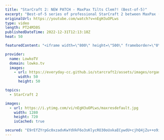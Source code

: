 ```yaml
---
title: "StarCraft 2: NEW PATCH - MaxPax Tilts Clem?! (Best-of-5)"
excerpt: "Best-of-5 series of professional StarCraft 2 between MaxPax (Protoss) and Clem (Terran). This series is the Grand Finals of the ESL Open Cup 155 for Europe and is played on the new StarCraft 2 balance patch.  New StarCraft 2 balance patch: https://youtu.be/y87c1xp3I3Q  Support my work: https://patreon.com/lowkotv"
originalUrl: https://youtube.com/watch?v=nEgH3uOPLws
type: video
length: PT24M30S
publishedDateTime: 2022-12-31T12:13:18Z
heat: 50

featuredContent: "<iframe width=\"800\" height=\"500\" frameborder=\"0\" src=\"https://www.youtube.com/embed/nEgH3uOPLws\" allow=\"accelerometer; autoplay; encrypted-media; gyroscope; picture-in-picture\" allowfullscreen></iframe>"

provider:
  name: LowkoTV
  domain: lowko.tv
  images:
    - url: https://everyday-cc.github.io/starcraft2/assets/images/organizations/lowko.tv-50x50.jpg
      width: 50
      height: 50

topics:
  - StarCraft 2

images:
  - url: https://i.ytimg.com/vi/nEgH3uOPLws/maxresdefault.jpg
    width: 1280
    height: 720
    isCached: true

secured: "E9rEfZYrpGc0xzadvKwYdVkF6o3sKlycRO30oUxkaECywdU+cjhQ4jZu++o9iEyXLj2+wvzy337FJbYS0jR0BlKuCA3gm/AVe0OJMsSzzjmO9KeQDDHAmJY073gloqiusDAcXw4rsxpIDZSJoLvc+psPLutNyY0pc+IDvh38wZv397lkdJg8p7pCESb0ZwRCFELY3hB1N1tAwX54Q/nsvEur7W/m0CeJuak2FBqO2JVWJL5gDcelSukGKHROXjLIzbEFFnynJQRM9bRXVZ586jqpPKV29quTNOxcZcnC4AQa7SNrP7dnVZ5g0PCmMt5QehC4aImH8Ali2NSrXWpH6mwpD6ZosBUMVgjxgNdVVspYdFXASbC0+SpGQsbKyzX8qtMhdr/5RteYec1hR8VE+r6IWNbjrwEtcR8k/TqpxqE=;qOTrajlnHbf86YTxj18X/g=="
---
```


